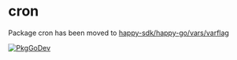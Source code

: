 # cron

Package cron has been moved to [happy-sdk/happy-go/vars/varflag](https://github.com/happy-sdk/happy-go/tree/main/vars/varflag)

[![PkgGoDev](https://pkg.go.dev/badge/github.com/happy-sdk/varflag)](https://pkg.go.dev/github.com/happy-sdk/varflag)